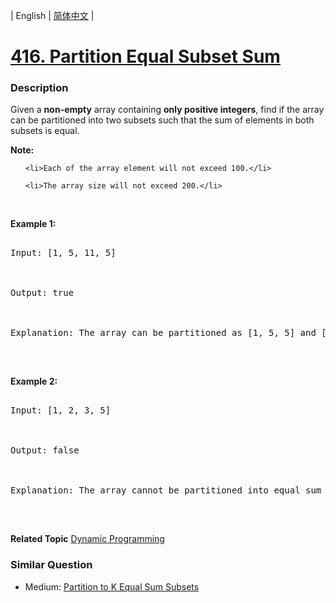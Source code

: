 | English | [简体中文](README.md) |

# [416. Partition Equal Subset Sum](https://leetcode-cn.com/problems/partition-equal-subset-sum)
 ### Description
<p>Given a <b>non-empty</b> array containing <b>only positive integers</b>, find if the array can be partitioned into two subsets such that the sum of elements in both subsets is equal.</p>

<p><b>Note:</b></p>

<ol>
	<li>Each of the array element will not exceed 100.</li>
	<li>The array size will not exceed 200.</li>
</ol>

<p>&nbsp;</p>

<p><b>Example 1:</b></p>

<pre>
Input: [1, 5, 11, 5]

Output: true

Explanation: The array can be partitioned as [1, 5, 5] and [11].
</pre>

<p>&nbsp;</p>

<p><b>Example 2:</b></p>

<pre>
Input: [1, 2, 3, 5]

Output: false

Explanation: The array cannot be partitioned into equal sum subsets.
</pre>

<p>&nbsp;</p>

**Related Topic**  [Dynamic Programming](https://leetcode-cn.com/tag/dynamic-programming) 

### Similar Question
 - Medium:	[Partition to K Equal Sum Subsets](https://leetcode-cn.com/problems/partition-to-k-equal-sum-subsets) 
